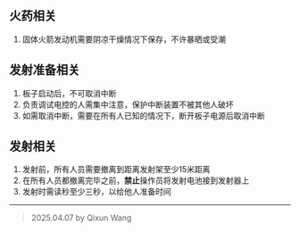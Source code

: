 ## 火药相关
1. 固体火箭发动机需要阴凉干燥情况下保存，不许暴晒或受潮
## 发射准备相关
1. 板子启动后，不可取消中断
2. 负责调试电控的人需集中注意，保护中断装置不被其他人破坏
3. 如需取消中断，需要在所有人已知的情况下，断开板子电源后取消中断
## 发射相关
1. 发射前，所有人员需要撤离到距离发射架至少15米距离
2. 在所有人员都撤离完毕之前，**禁止**操作员将发射电池接到发射器上
3. 发射时需读秒至少三秒，以给他人准备时间

---
> 2025.04.07 by Qixun Wang